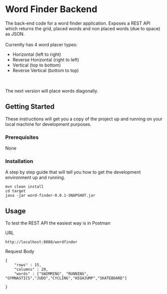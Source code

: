 # Word Finder Backend

The back-end code for a word finder application.  Exposes
a REST API which returns the grid, placed words and non placed words (due to space) as JSON.
<br/>
<br/>
Currently has 4 word placer types:
* Horizontal (left to right)
* Reverse Horizontal (right to left)
* Vertical (top to bottom)
* Reverse Vertical (bottom to top)
<br/>
<br/>
The next version will place words diagonally.

## Getting Started

These instructions will get you a copy of the project up and running on your local machine for development purposes.

### Prerequisites

None


### Installation

A step by step guide that will tell you how to get the development environment up and running.

```
mvn clean install
cd target
java -jar word-finder-0.0.1-SNAPSHOT.jar
```


## Usage

To test the REST API the easiest way is in Postman

URL

```
http://localhost:8080/wordfinder
```

Request Body

```
{
    "rows" : 15,
    "columns" : 20,
    "words" : ["SWIMMING", "RUNNING", "GYMNASTICS","JUDO","CYCLING","HIGHJUMP","SKATEBOARD"]

}
```



